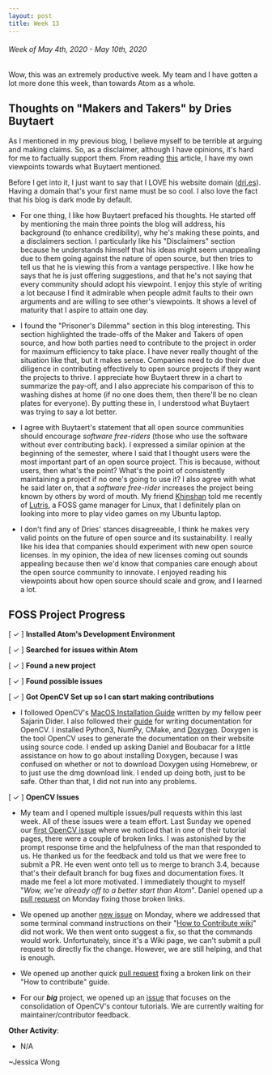 ```yaml
---
layout: post
title: Week 13
---
```


###### Week of May 4th, 2020 - May 10th, 2020 

Wow, this was an extremely productive week. My team and I have gotten a lot more done this week, than towards Atom as a whole.

## Thoughts on "Makers and Takers" by Dries Buytaert

As I mentioned in my previous blog, I believe myself to be terrible at arguing and making claims. So, as a disclaimer, although I have opinions, it's hard for me to factually support them. From reading [this](https://dri.es/balancing-makers-and-takers-to-scale-and-sustain-open-source) article, I have my own viewpoints towards what Buytaert mentioned.

Before I get into it, I just want to say that I LOVE his website domain ([dri.es](https://dri.es)). Having a domain that's your first name must be so cool. I also love the fact that his blog is dark mode by default.

- For one thing, I like how Buytaert prefaced his thoughts. He started off by mentioning the main three points the blog will address, his background (to enhance credibility), why he's making these points, and a disclaimers section. I particularly like his "Disclaimers" section because he understands himself that his ideas might seem unappealing due to them going against the nature of open source, but then tries to tell us that he is viewing this from a vantage perspective. I like how he says that he is just offering suggestions, and that he's not saying that every community should adopt his viewpoint. I enjoy this style of writing a lot because I find it admirable when people admit faults to their own arguments and are willing to see other's viewpoints. It shows a level of maturity that I aspire to attain one day.

- I found the "Prisoner's Dilemma" section in this blog interesting. This section highlighted the trade-offs of the Maker and Takers of open source, and how both parties need to contribute to the project in order for maximum efficiency to take place. I have never really thought of the situation like that, but it makes sense. Companies need to do their due diligence in contributing effectively to open source projects if they want the projects to thrive. I appreciate how Buytaert threw in a chart to summarize the pay-off, and I also appreciate his comparison of this to washing dishes at home (if no one does them, then there'll be no clean plates for everyone). By putting these in, I understood what Buytaert was trying to say a lot better.

- I agree with Buytaert's statement that all open source communities should encourage *software free-riders* (those who use the software without ever contributing back). I expressed a similar opinion at the beginning of the semester, where I said that I thought users were the most important part of an open source project. This is because, without users, then what's the point? What's the point of consistently maintaining a project if no one's going to use it? I also agree with what he said later on, that a *software free-rider* increases the project being known by others by word of mouth. My friend [Khinshan](https://khinshankhan.com/) told me recently of [Lutris](https://lutris.net/), a FOSS game manager for Linux, that I definitely plan on looking into more to play video games on my Ubuntu laptop.

- I don't find any of Dries' stances disagreeable, I think he makes very valid points on the future of open source and its sustainability. I really like his idea that companies should experiment with new open source licenses. In my opinion, the idea of new licenses coming out sounds appealing because then we'd know that companies care enough about the open source community to innovate. I enjoyed reading his viewpoints about how open source should scale and grow, and I learned a lot.

## FOSS Project Progress

[ ✓ ] **Installed Atom's Development Environment** 

[ ✓ ] **Searched for issues within Atom**

[ ✓ ] **Found a new project**

[ ✓ ] **Found possible issues**

[ ✓ ] **Got OpenCV Set up so I can start making contributions**

- I followed OpenCV's [MacOS Installation Guide](https://docs.opencv.org/master/d0/db2/tutorial_macos_install.html) written by my fellow peer Sajarin Dider. I also followed their [guide](https://docs.opencv.org/master/d4/db1/tutorial_documentation.html) for writing documentation for OpenCV. I installed Python3, NumPy, CMake, and [Doxygen](http://www.doxygen.nl/). Doxygen is the tool OpenCV uses to generate the documentation on their website using source code. I ended up asking Daniel and Boubacar for a little assistance on how to go about installing Doxygen, because I was confused on whether or not to download Doxygen using Homebrew, or to just use the dmg download link. I ended up doing both, just to be safe. Other than that, I did not run into any problems.

[ ✓ ] **OpenCV Issues**

- My team and I opened multiple issues/pull requests within this last week. All of these issues were a team effort. Last Sunday we opened our [first OpenCV issue](https://github.com/opencv/opencv/issues/17212) where we noticed that in one of their tutorial pages, there were a couple of broken links. I was astonished by the prompt response time and the helpfulness of the man that responded to us. He thanked us for the feedback and told us that we were free to submit a PR. He even went onto tell us to merge to branch 3.4, because that's their default branch for bug fixes and documentation fixes. It made me feel a lot more motivated. I immediately thought to myself "*Wow, we're already off to a better start than Atom*". Daniel opened up a [pull request](https://github.com/opencv/opencv/pull/17218) on Monday fixing those broken links. 

- We opened up another [new issue](https://github.com/opencv/opencv/issues/17220) on Monday,  where we addressed that some terminal command instructions on their "[How to Contribute wiki](https://github.com/opencv/opencv/wiki/How_to_contribute#the-instruction-in-brief)" did not work. We then went onto suggest a fix, so that the commands would work. Unfortunately, since it's a Wiki page, we can't submit a pull request to directly fix the change. However, we are still helping, and that is enough.

- We opened up another quick [pull request](https://github.com/opencv/opencv/pull/17219) fixing a broken link on their "How to contribute" guide.

- For our ***big*** project, we opened up an [issue](https://github.com/opencv/opencv/issues/17245) that focuses on the consolidation of OpenCV's contour tutorials. We are currently waiting for maintainer/contributor feedback.

**Other Activity**: 

- N/A

~Jessica Wong